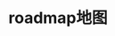 ---
title: roadmap地图
layout: cosy-roadmap
initYear: 2023
years:
  2022:
    - title: 读书
      start: 01-01
      end: 1-5
    - title: 还是读书
      start: 02-01
      end: 05-30
  2023:
    - title: 为什么第一次点击不生效，当我在第一个dom的对象上添加一个click监听，new Popover时，似乎和这行代码有关系
      start: 01-01
      end: 1-2
    - title: 还是读书222
      start: 02-01
      end: 06-30
    - title: 大江之水滚滚不断向东流去
      start: 10-26
      end: 10-31
    - title: 慨当以慷忧思难忘何以解忧唯有杜康
      start: 11-01
      end: 11-31
      content: 淘尽了那些千古风流的人物。千古英雄人物。那旧营垒的西边，人们说是，三国周瑜破曹军的赤壁。陡峭的石壁直耸云天，如雷的惊涛拍击着江岸，激起的浪花好似卷起千万堆白雪。雄壮的江山奇丽如图画，一时间涌现出多少英雄豪杰。遥想当年的周瑜春风得意，绝代佳人小乔刚嫁给他，他英姿奋发豪气满怀。手摇羽扇头戴纶巾，从容潇洒地在说笑闲谈之间，就把强敌的战船烧得灰飞烟灭。我今日神游当年的战地，可笑我多情善感，过早地生出满头白发。人生犹如一场梦，举起酒杯奠祭这万古的明月。
    - title: hexo-theme-cosy v2版本
      start: 12-01
      end: 12-31
---